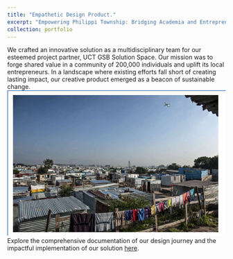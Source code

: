 ```yaml
---
title: "Empathetic Design Product."
excerpt: "Empowering Philippi Township: Bridging Academia and Entrepreneurship through the UCT GSB Solution Space Fellowship Programme. <br/><img src='/images/d_school.jpg'>"
collection: portfolio
---
```


We crafted an innovative solution as a multidisciplinary team for our esteemed project partner, UCT GSB Solution Space. Our mission was to forge shared value in a community of 200,000 individuals and uplift its local entrepreneurs. In a landscape where existing efforts fall short of creating lasting impact, our creative product emerged as a beacon of sustainable change.
![Phillipi Township](/images/phillipi.png)
Explore the comprehensive documentation of our design journey and the impactful implementation of our solution [here](https://drive.google.com/file/d/1Ruvutw_tEmB-eHPldYEiaHhzgelmQnpq/view?usp=sharing).
